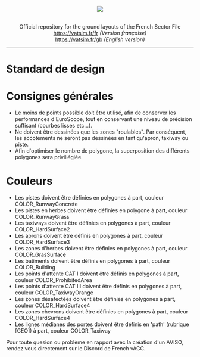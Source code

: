 <p align="center"><img src="https://i.imgur.com/n17WHdO.png" width="auto"></p>

<p align="center"><br>Official repository for the ground layouts of the French Sector File<br>
<a href="https://www.vatsim.fr/fr" target="_blank">https://vatsim.fr/fr</a> <i>(Version française)</i><br>
<a href="https://www.vatsim.fr/gb" target="_blank">https://vatsim.fr/gb</a> <i>(English version)</i>
</p>

---



# Standard de design

# Consignes générales


- Le moins de points possible doit être utilisé, afin de conserver les performances d'EuroScope, tout en conservant une niveau de précision suffisant (courbes lisses etc...).
- Ne doivent être dessinées que les zones "roulables". Par conséquent, les accotements ne seront pas dessinées en tant qu'apron, taxiway ou piste.
- Afin d'optimiser le nombre de polygone, la superposition des différents polygones sera priviliégiée.

# Couleurs

- Les pistes doivent être définies en polygones à part, couleur COLOR_RunwayConcrete
- Les pistes en herbes doivent être définies en polygone à part, couleur COLOR_RunwayGrass
- Les taxiways doivent être définies en polygones à part, couleur COLOR_HardSurface2
- Les aprons doivent être définis en polygones à part, couleur COLOR_HardSurface3
- Les zones d'herbes doivent être définies en polygones à part, couleur COLOR_GrasSurface
- Les batiments doivent être définis en polygones à part, couleur COLOR_Building
- Les points d'attente CAT I doivent être définis en polygones à part, couleur COLOR_ProhibitedArea
- Les points d'attente CAT III doivent être définis en polygones à part, couleur COLOR_TaxiwayOrange
- Les zones désafectées doivent être définies en polygones à part, couleur COLOR_HardSurface4
- Les zones chevrons doivent être définies en polygones à part, couleur COLOR_HardSurface4
- Les lignes médianes des portes doivent être définis en 'path' (rubrique [GEO]) à part, couleur COLOR_Taxiway

Pour toute quesion ou problème en rapport avec la création d'un AVISO, rendez vous directement sur le Discord de French vACC.
